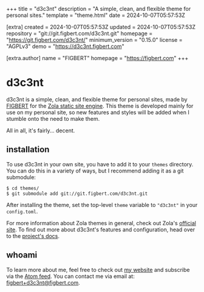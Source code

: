 
+++
title = "d3c3nt"
description = "A simple, clean, and flexible theme for personal sites."
template = "theme.html"
date = 2024-10-07T05:57:53Z

[extra]
created = 2024-10-07T05:57:53Z
updated = 2024-10-07T05:57:53Z
repository = "git://git.figbert.com/d3c3nt.git"
homepage = "https://git.figbert.com/d3c3nt/"
minimum_version = "0.15.0"
license = "AGPLv3"
demo = "https://d3c3nt.figbert.com"

[extra.author]
name = "FIGBERT"
homepage = "https://figbert.com"
+++        

# d3c3nt

d3c3nt is a simple, clean, and flexible theme for personal sites, made
by [FIGBERT] for the [Zola static site engine][zola]. This theme is
developed mainly for use on my personal site, so new features and styles
will be added when I stumble onto the need to make them.

All in all, it's fairly... decent.

## installation

To use d3c3nt in your own site, you have to add it to your `themes`
directory. You can do this in a variety of ways, but I recommend adding
it as a git submodule:

```
$ cd themes/
$ git submodule add git://git.figbert.com/d3c3nt.git
```

After installing the theme, set the top-level `theme` variable to
`"d3c3nt"` in your `config.toml`.

For more information about Zola themes in general, check out Zola's
[official site][zola-docs]. To find out more about d3c3nt's features and
configuration, head over to the [project's docs][docs].

## whoami

To learn more about me, feel free to check out [my website][FIGBERT] and
subscribe via the [Atom feed][atom]. You can contact me via email at:
[figbert+d3c3nt@figbert.com][email].

[FIGBERT]: https://figbert.com/
[zola]: https://getzola.org/
[zola-docs]: https://www.getzola.org/documentation/themes/overview/
[docs]: https://d3c3nt.figbert.com/config/
[atom]: https://figbert.com/atom.xml
[email]: mailto:figbert+d3c3nt@figbert.com

        